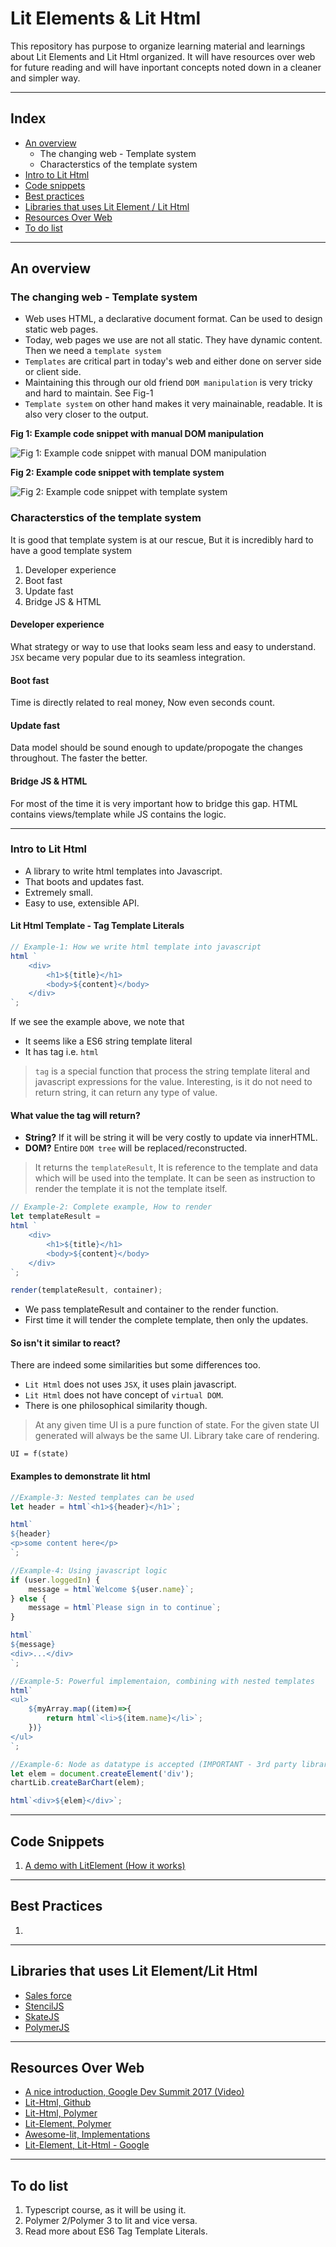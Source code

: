 # Lit Elements & Lit Html

This repository has purpose to organize learning material and learnings about Lit Elements and Lit Html organized. It will have resources over web for future reading and will have inportant concepts noted down in a cleaner and simpler way.

___

## Index

- [An overview](#overview)
    - The changing web - Template system
    - Characterstics of the template system
- [Intro to Lit Html](#lit-html)
- [Code snippets](#code-snippets)
- [Best practices](#best-practices)
- [Libraries that uses Lit Element / Lit Html](#libraries-using-lit)
- [Resources Over Web](#resources)
- [To do list](#to-do)

___

## An overview<a name="overview"></a>

### The changing web - Template system

- Web uses HTML, a declarative document format. Can be used to design static web pages.
- Today, web pages we use are not all static. They have dynamic content. Then we need a `template system`
- `Templates` are critical part in today's web and either done on server side or client side.
- Maintaining this through our old friend `DOM manipulation` is very tricky and hard to maintain. See Fig-1
- `Template system` on other hand makes it very mainainable, readable. It is also very closer to the output.

**Fig 1: Example code snippet with manual DOM manipulation**

![Fig 1: Example code snippet with manual DOM manipulation](resources/manual-dom-manipulation.png)

**Fig 2: Example code snippet with template system**

![Fig 2: Example code snippet with template system](resources/using-template-system.png)

### Characterstics of the template system

It is good that template system is at our rescue, But it is incredibly hard to have a good template system

1. Developer experience
2. Boot fast
3. Update fast
4. Bridge JS & HTML

#### Developer experience

What strategy or way to use that looks seam less and easy to understand. `JSX` became very popular due to its seamless integration.

#### Boot fast

Time is directly related to real money, Now even seconds count.

#### Update fast

Data model should be sound enough to update/propogate the changes throughout. The faster the better.

#### Bridge JS & HTML

For most of the time it is very important how to bridge this gap. HTML contains views/template while JS contains the logic.

___

### Intro to Lit Html<a name="lit-html"></a>

- A library to write html templates into Javascript. 
- That boots and updates fast.
- Extremely small.
- Easy to use, extensible API.

#### Lit Html Template - Tag Template Literals

```javascript
// Example-1: How we write html template into javascript
html `
    <div>
        <h1>${title}</h1>
        <body>${content}</body>
    </div>
`;
```
If we see the example above, we note that

- It seems like a ES6  string template literal
- It has tag i.e. `html`

> `tag` is a special function that process the string template literal and javascript expressions for the value. Interesting, is it do not need to return string, it can return any type of value.

#### What value the tag will return?

- __String?__ If it will be string it will be very costly to update via innerHTML.
- __DOM?__ Entire `DOM tree` will be replaced/reconstructed.

> It returns the `templateResult`, It is reference to the template and data which will be used into the template. It can be seen as instruction to render the template it is not the template itself.

```javascript
// Example-2: Complete example, How to render
let templateResult =
html `
    <div>
        <h1>${title}</h1>
        <body>${content}</body>
    </div>
`;

render(templateResult, container);
```
- We pass templateResult and container to the render function.
- First time it will tender the complete template, then only the updates.

#### So isn't it similar to react?

There are indeed some similarities but some differences too.

- `Lit Html` does not uses `JSX`, it uses plain javascript.
- `Lit Html` does not have concept of `virtual DOM`.
- There is one philosophical similarity though.

> At any given time UI is a pure function of state. For the given state UI generated will always be the same UI. Library take care of rendering. 

```
UI = f(state)
```

#### Examples to demonstrate lit html
```javascript
//Example-3: Nested templates can be used
let header = html`<h1>${header}</h1>`;

html`
${header}
<p>some content here</p>
`;

//Example-4: Using javascript logic
if (user.loggedIn) {
    message = html`Welcome ${user.name}`;
} else {
    message = html`Please sign in to continue`;
}

html`
${message}
<div>...</div>
`;

//Example-5: Powerful implementaion, combining with nested templates
html`
<ul>
    ${myArray.map((item)=>{
        return html`<li>${item.name}</li>`;
    })}
</ul>
`;

//Example-6: Node as datatype is accepted (IMPORTANT - 3rd party libraries integration)
let elem = document.createElement('div');
chartLib.createBarChart(elem);

html`<div>${elem}</div>`;
```


___

## Code Snippets<a name="code-snippets"></a>

1. [A demo with LitElement (How it works)](./code-sandbox/lit-tutorial-example.md)


___

## Best Practices<a name="best-practices"></a>

1. <!-- link/list the best practices related to this -->

___

## Libraries that uses Lit Element/Lit Html<a name="libraries-using-lit"></a>

- [Sales force](https://developer.salesforce.com/blogs/2018/12/introducing-lightning-web-components.html)
- [StencilJS](https://stenciljs.com/)
- [SkateJS](https://skatejs.netlify.com/)
- [PolymerJS](https://polymer-library.polymer-project.org/)

___

## Resources Over Web<a name="resources"></a>

- [A nice introduction, Google Dev Summit 2017 (Video)](https://youtu.be/Io6JjgckHbg)
- [Lit-Html, Github](https://github.com/web-padawan/awesome-lit-html)
- [Lit-Html, Polymer](https://lit-html.polymer-project.org/)
- [Lit-Element, Polymer](https://lit-element.polymer-project.org/)
- [Awesome-lit, Implementations](https://github.com/web-padawan/awesome-lit-html)
- [Lit-Element, Lit-Html - Google](https://developers.google.com/web/updates/2019/02/lit-element-and-lit-html)

___

## To do list<a name="to-do"></a>

1. Typescript course, as it will be using it.
2. Polymer 2/Polymer 3 to lit and vice versa.
3. Read more about ES6 Tag Template Literals.